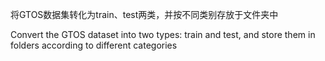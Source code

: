将GTOS数据集转化为train、test两类，并按不同类别存放于文件夹中

Convert the GTOS dataset into two types: train and test, and store them in folders according to different categories
